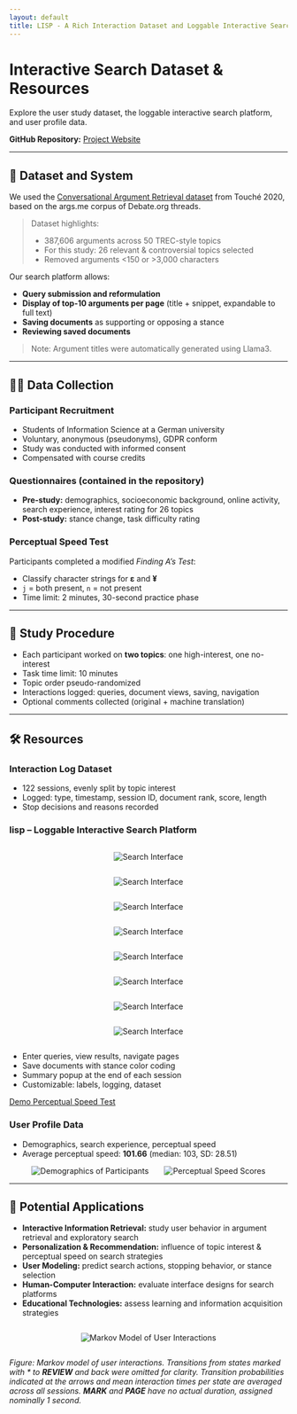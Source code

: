 ```yaml
---
layout: default
title: LISP - A Rich Interaction Dataset and Loggable Interactive Search Platform
---
```


# Interactive Search Dataset & Resources

Explore the user study dataset, the loggable interactive search platform, and user profile data.  

**GitHub Repository:** [Project Website](https://github.com/AndyKruff/Project-website)

---

## 📂 Dataset and System

We used the [Conversational Argument Retrieval dataset](https://touche.webis.de/clef20/touche20-web/argument-retrieval-for-controversial-questions.html) from Touché 2020, based on the args.me corpus of Debate.org threads.  

> Dataset highlights:
> - 387,606 arguments across 50 TREC-style topics  
> - For this study: 26 relevant & controversial topics selected  
> - Removed arguments <150 or >3,000 characters  

Our search platform allows:


- **Query submission and reformulation**  
- **Display of top-10 arguments per page** (title + snippet, expandable to full text)  
- **Saving documents** as supporting or opposing a stance  
- **Reviewing saved documents**


> Note: Argument titles were automatically generated using Llama3.

---

## 🧑‍💻 Data Collection

### Participant Recruitment

- Students of Information Science at a German university  
- Voluntary, anonymous (pseudonyms), GDPR conform
- Study was conducted with informed consent
- Compensated with course credits

### Questionnaires (contained in the repository) 

- **Pre-study:** demographics, socioeconomic background, online activity, search experience, interest rating for 26 topics  
- **Post-study:** stance change, task difficulty rating

### Perceptual Speed Test

Participants completed a modified *Finding A’s Test*:

- Classify character strings for **ε** and **¥**  
- `j` = both present, `n` = not present  
- Time limit: 2 minutes, 30-second practice phase

---

## 🔄 Study Procedure

- Each participant worked on **two topics**: one high-interest, one no-interest  
- Task time limit: 10 minutes  
- Topic order pseudo-randomized  
- Interactions logged: queries, document views, saving, navigation  
- Optional comments collected (original + machine translation)

---

## 🛠 Resources

### Interaction Log Dataset

- 122 sessions, evenly split by topic interest  
- Logged: type, timestamp, session ID, document rank, score, length  
- Stop decisions and reasons recorded

### lisp – Loggable Interactive Search Platform

<div style="text-align:center">
<img src="https://raw.githubusercontent.com/AndyKruff/Project-website/main/images/welcome.png" 
     alt="Search Interface" style="max-width:80%; margin:1em 0;">
</div>

<div style="text-align:center">
<img src="https://raw.githubusercontent.com/AndyKruff/Project-website/main/images/select_user_id.png" 
     alt="Search Interface" style="max-width:80%; margin:1em 0;">
</div>


<div style="text-align:center">
<img src="https://raw.githubusercontent.com/AndyKruff/Project-website/main/images/Example_topic.png" 
     alt="Search Interface" style="max-width:80%; margin:1em 0;">
</div>


<div style="text-align:center">
<img src="https://raw.githubusercontent.com/AndyKruff/Project-website/main/images/result_page.png" 
     alt="Search Interface" style="max-width:80%; margin:1em 0;">
</div>


<div style="text-align:center">
<img src="https://raw.githubusercontent.com/AndyKruff/Project-website/main/images/result_page_marked.png" 
     alt="Search Interface" style="max-width:80%; margin:1em 0;">
</div>


<div style="text-align:center">
<img src="https://raw.githubusercontent.com/AndyKruff/Project-website/main/images/result_page_marked_plus_popup.png" 
     alt="Search Interface" style="max-width:80%; margin:1em 0;">
</div>


<div style="text-align:center">
<img src="https://raw.githubusercontent.com/AndyKruff/Project-website/main/images/stopping_reason.png" 
     alt="Search Interface" style="max-width:80%; margin:1em 0;">
</div>

<div style="text-align:center">
<img src="https://raw.githubusercontent.com/AndyKruff/Project-website/main/images/Endscreen.png" 
     alt="Search Interface" style="max-width:80%; margin:1em 0;">
</div>



- Enter queries, view results, navigate pages  
- Save documents with stance color coding  
- Summary popup at the end of each session  
- Customizable: labels, logging, dataset  





[Demo Perceptual Speed Test](https://andykruff.github.io/demo-ps-test/)

### User Profile Data

- Demographics, search experience, perceptual speed  
- Average perceptual speed: **101.66** (median: 103, SD: 28.51)

<div style="display:flex; gap:2em; flex-wrap:wrap; justify-content:center;">
<img src="https://raw.githubusercontent.com/AndyKruff/Project-website/main/images/demographics_notitle.png" 
     alt="Demographics of Participants" style="max-width:45%;">
<img src="https://raw.githubusercontent.com/AndyKruff/Project-website/main/images/ps_scores_new_bold.png" 
     alt="Perceptual Speed Scores" style="max-width:45%;">
</div>

---

## 🚀 Potential Applications


- **Interactive Information Retrieval:** study user behavior in argument retrieval and exploratory search  
- **Personalization & Recommendation:** influence of topic interest & perceptual speed on search strategies  
- **User Modeling:** predict search actions, stopping behavior, or stance selection  
- **Human-Computer Interaction:** evaluate interface designs for search platforms  
- **Educational Technologies:** assess learning and information acquisition strategies


<div style="text-align:center">
<img src="https://raw.githubusercontent.com/AndyKruff/Project-website/main/images/MM_withnumbers.png" 
     alt="Markov Model of User Interactions" style="max-width:65%; margin:1em 0;">
</div>

*Figure: Markov model of user interactions. Transitions from states marked with * to **REVIEW** and back were omitted for clarity. Transition probabilities indicated at the arrows and mean interaction times per state are averaged across all sessions. **MARK** and **PAGE** have no actual duration, assigned nominally 1 second.*
